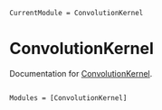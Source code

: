 ```@meta
CurrentModule = ConvolutionKernel
```

# ConvolutionKernel

Documentation for [ConvolutionKernel](https://github.com/mfiano/ConvolutionKernel.jl).

```@index
```

```@autodocs
Modules = [ConvolutionKernel]
```
